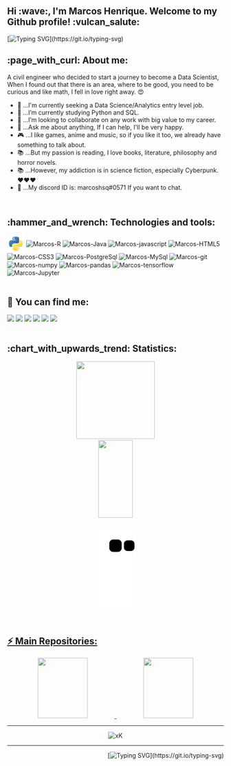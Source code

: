 <div align="left">

<h2 align="left">Hi :wave:, I'm Marcos Henrique. Welcome to my Github profile! :vulcan_salute:</h2>

[![Typing SVG](https://readme-typing-svg.herokuapp.com?font=Cheltenham+Condensed+Bold7&color=F7F7F7&lines=Passionate+about+Data!;Interested+in...;Artificial+Intelligence,;Data+Science,;Mathematics+and+Statistics.)](https://git.io/typing-svg)

<h2 align="left">:page_with_curl: About me:</h2>

A civil engineer who decided to start a journey to become a Data Scientist, When I found out that there is an area, where to be good, you need to be curious and like math, I fell in love right away. :heart_eyes: 
    <ul>
      <li>🔭 ...I'm currently seeking a Data Science/Analytics entry level job.</li>
      <li>🌱 ...I’m currently studying Python and SQL.</li>
      <li>👯 ...I’m looking to collaborate on any work with big value to my career.</li>
      <li>💬 ...Ask me about anything, If I can help, I'll be very happy.</li>
      <li>🎮 ...I like games, anime and music, so if you like it too, we already have something to talk about.</li>
      <li>📚 ...But my passion is reading, I love books, literature, philosophy and horror novels.</li>
      <li>📚 ...However, my addiction is in science fiction, especially Cyberpunk. ❤️❤️❤️</li>
      <li>💬 ...My discord ID is: marcoshsq#0571 If you want to chat.</li>
    </ul>
</div>

<br>

<h2 align="left">:hammer_and_wrench: Technologies and tools:</h2>

<div align="left">
<img align="center" alt="Marcos-Python" height="40" width="40" src="https://raw.githubusercontent.com/devicons/devicon/master/icons/python/python-original.svg"/>
<img align="center" alt="Marcos-R" height="40" width="40" src="https://cdn.jsdelivr.net/gh/devicons/devicon/icons/r/r-original.svg" />
<img align="center" alt="Marcos-Java" height="40" width="40" src="https://cdn.jsdelivr.net/gh/devicons/devicon/icons/java/java-original.svg" />
<img align="center" alt="Marcos-javascript" height="40" src="https://cdn.jsdelivr.net/gh/devicons/devicon/icons/javascript/javascript-original.svg" />
<img align="center" alt="Marcos-HTML5" height="40" width="40" src="https://cdn.jsdelivr.net/gh/devicons/devicon/icons/html5/html5-original.svg" />
<img align="center" alt="Marcos-CSS3" height="40" width="40" src="https://cdn.jsdelivr.net/gh/devicons/devicon/icons/css3/css3-original.svg" />
<img align="center" alt="Marcos-PostgreSql" height="40" width="40" src="https://cdn.jsdelivr.net/gh/devicons/devicon/icons/postgresql/postgresql-original.svg" />
<img align="center" alt="Marcos-MySql" height="40" width="40" src="https://cdn.jsdelivr.net/gh/devicons/devicon/icons/mysql/mysql-original.svg" />
<img align="center" alt="Marcos-git" height="40" width="40" src="https://cdn.jsdelivr.net/gh/devicons/devicon/icons/git/git-original.svg" />
<img align="center" alt="Marcos-numpy" height="40" width="40" src="https://cdn.jsdelivr.net/gh/devicons/devicon/icons/numpy/numpy-original.svg" />
<img align="center" alt="Marcos-pandas" height="40" width="40" src="https://cdn.jsdelivr.net/gh/devicons/devicon/icons/pandas/pandas-original.svg" />
<img align="center" alt="Marcos-tensorflow" height="40" width="40" src="https://cdn.jsdelivr.net/gh/devicons/devicon/icons/tensorflow/tensorflow-original.svg" />
<img align="center" alt="Marcos-Jupyter" height="40" width="40" src="https://cdn.jsdelivr.net/gh/devicons/devicon/icons/jupyter/jupyter-original.svg" />
</div> 

<br>

<h2 align="left">💬 You can find me:</h2>

 <div align="left"> 
   <a href="https://instagram.com/marcoshsq/" target="_blank"><img src="https://img.shields.io/badge/Instagram-E4405F?style=for-the-badge&logo=instagram&logoColor=white" target="_blank"></a> 
  <a href="https://twitter.com/marcoshsq" target="_blank"><img src="https://img.shields.io/badge/Twitter-1DA1F2?style=for-the-badge&logo=twitter&logoColor=white" target="_blank"></a>
  <a href="https://www.linkedin.com/in/marcoshsq/" target="_blank"><img src="https://img.shields.io/badge/-LinkedIn-%230077B5?style=for-the-badge&logo=linkedin&logoColor=white" target="_blank"></a> 
  <a href="https://medium.com/@marcoshsq" target="_blank"><img src="https://img.shields.io/badge/Medium-12100E?style=for-the-badge&logo=medium&logoColor=white" target="_blank"></a> 
  <a href="https://www.kaggle.com/marcoshsq" target="_blank"><img src="https://img.shields.io/badge/Kaggle-20BEFF?style=for-the-badge&logo=Kaggle&logoColor=white" target="_blank"></a>
   <a href="https://public.tableau.com/app/profile/marcoshsq" target="_blank"><img src="https://img.shields.io/badge/Tableau-E97627?style=for-the-badge&logo=Tableau&logoColor=white" target="_blank"></a>
</div>

<br>

<h2 align="left">:chart_with_upwards_trend: Statistics:</h2>

<div align="center">
    <a href="https://linktr.ee/marcos_hsq">
    <img height="180em" width="60%" src="https://github-readme-stats.vercel.app/api?username=marcoshsq&show_icons=true&theme=midnight-purple&include_all_commits=true&count_private=true"/>
    <img height="180em" width="40%" src="https://github-readme-stats.vercel.app/api/top-langs/?username=marcoshsq&layout=compact&langs_count=8&theme=midnight-purple "/>   
        
<div style="display: inline_block"> 

  ![Snake animation](https://github.com/marcoshsq/marcoshsq/blob/output/github-contribution-grid-snake.svg)
    
</div>

<br>

<h2 align="left">⚡ Main Repositories:</h2>  

<div align="center"> 
  <a href="https://github.com/marcoshsq/DS_Degree_Curriculum_Portfolio">
  <img height="140em" width="48%" src="https://github-readme-stats.vercel.app/api/pin/?username=marcoshsq&repo=DS_Degree_Curriculum_Portfolio&theme=midnight-purple" />
  </a>
  <a href="https://github.com/marcoshsq/Marcos_Henrique_Portfolio">
  <img height="140em" width="48%" src="https://github-readme-stats.vercel.app/api/pin/?username=marcoshsq&repo=Marcos_Henrique_Portfolio&theme=midnight-purple" />
  </a>
</div>

---

![xK](https://user-images.githubusercontent.com/64812097/159572273-0fc148a6-3594-480d-9204-fcd4a9effc46.gif)

<hr>      

<div align="right">

[![Typing SVG](https://readme-typing-svg.herokuapp.com/?color=F7F7F7&lines=𝑺𝑬𝑬+𝒀𝑶𝑼+𝑺𝑷𝑨𝑪𝑬+𝑪𝑶𝑾𝑩𝑶𝒀...)](https://git.io/typing-svg)

</div>
